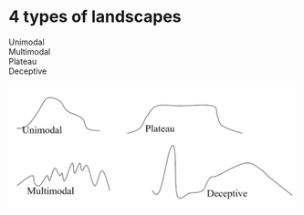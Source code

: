 # 4 types of landscapes
Unimodal<br>Multimodal<br>Plateau<br>Deceptive<br><br><img src=../../../../../media/paste-9be700b59d3b4a3a8ec6893903253d003385ef36.jpg>
